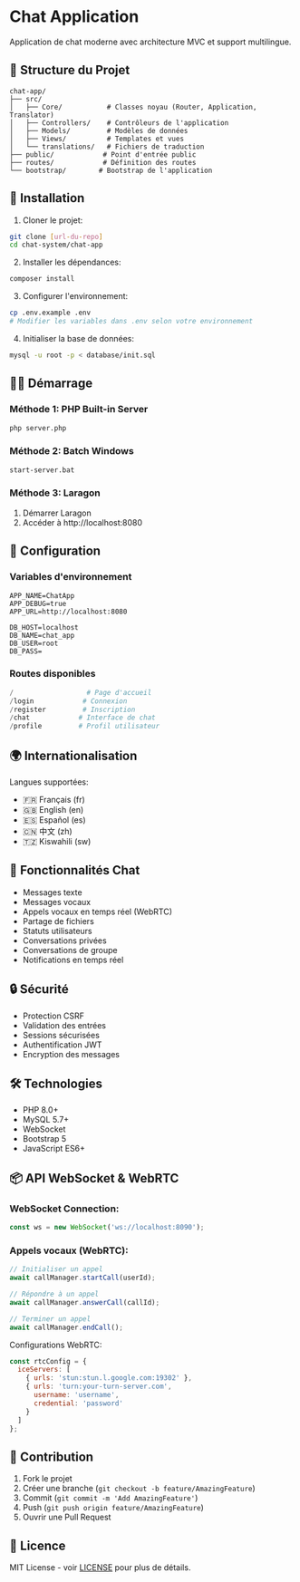 # Chat Application

Application de chat moderne avec architecture MVC et support multilingue.

## 📁 Structure du Projet

```
chat-app/
├── src/
│   ├── Core/           # Classes noyau (Router, Application, Translator)
│   ├── Controllers/    # Contrôleurs de l'application
│   ├── Models/         # Modèles de données
│   ├── Views/          # Templates et vues
│   └── translations/   # Fichiers de traduction
├── public/            # Point d'entrée public
├── routes/            # Définition des routes
└── bootstrap/        # Bootstrap de l'application
```

## 🚀 Installation

1. Cloner le projet:
```bash
git clone [url-du-repo]
cd chat-system/chat-app
```

2. Installer les dépendances:
```bash
composer install
```

3. Configurer l'environnement:
```bash
cp .env.example .env
# Modifier les variables dans .env selon votre environnement
```

4. Initialiser la base de données:
```bash
mysql -u root -p < database/init.sql
```

## 🏃‍♂️ Démarrage

### Méthode 1: PHP Built-in Server
```bash
php server.php
```

### Méthode 2: Batch Windows
```bash
start-server.bat
```

### Méthode 3: Laragon
1. Démarrer Laragon
2. Accéder à http://localhost:8080

## 🔧 Configuration

### Variables d'environnement
```env
APP_NAME=ChatApp
APP_DEBUG=true
APP_URL=http://localhost:8080

DB_HOST=localhost
DB_NAME=chat_app
DB_USER=root
DB_PASS=
```

### Routes disponibles
```php
/                  # Page d'accueil
/login            # Connexion
/register         # Inscription
/chat            # Interface de chat
/profile         # Profil utilisateur
```

## 🌍 Internationalisation

Langues supportées:
- 🇫🇷 Français (fr)
- 🇬🇧 English (en)
- 🇪🇸 Español (es)
- 🇨🇳 中文 (zh)
- 🇹🇿 Kiswahili (sw)

## 💬 Fonctionnalités Chat

- Messages texte
- Messages vocaux
- Appels vocaux en temps réel (WebRTC)
- Partage de fichiers
- Statuts utilisateurs
- Conversations privées
- Conversations de groupe
- Notifications en temps réel

## 🔒 Sécurité

- Protection CSRF
- Validation des entrées
- Sessions sécurisées
- Authentification JWT
- Encryption des messages

## 🛠 Technologies

- PHP 8.0+
- MySQL 5.7+
- WebSocket
- Bootstrap 5
- JavaScript ES6+

## 📦 API WebSocket & WebRTC

### WebSocket Connection:
```javascript
const ws = new WebSocket('ws://localhost:8090');
```

### Appels vocaux (WebRTC):
```javascript
// Initialiser un appel
await callManager.startCall(userId);

// Répondre à un appel
await callManager.answerCall(callId);

// Terminer un appel
await callManager.endCall();
```

Configurations WebRTC:
```javascript
const rtcConfig = {
  iceServers: [
    { urls: 'stun:stun.l.google.com:19302' },
    { urls: 'turn:your-turn-server.com', 
      username: 'username',
      credential: 'password'
    }
  ]
};
```

## 👥 Contribution

1. Fork le projet
2. Créer une branche (`git checkout -b feature/AmazingFeature`)
3. Commit (`git commit -m 'Add AmazingFeature'`)
4. Push (`git push origin feature/AmazingFeature`)
5. Ouvrir une Pull Request

## 📄 Licence

MIT License - voir [LICENSE](LICENSE) pour plus de détails.